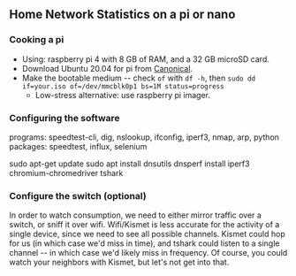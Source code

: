 ## Home Network Statistics on a pi or nano

### Cooking a pi
* Using: raspberry pi 4 with 8 GB of RAM, and a 32 GB microSD card.
* Download Ubuntu 20.04 for pi from [Canonical](https://ubuntu.com/download/raspberry-pi).
* Make the bootable medium -- check `of` with `df -h`, then `sudo dd if=your.iso of=/dev/mmcblk0p1 bs=1M status=progress` 
  * Low-stress alternative: use raspberry pi imager.
  
### Configuring the software

programs: speedtest-cli, dig, nslookup, ifconfig, iperf3, nmap, arp, 
python packages: speedtest, influx, selenium 

sudo apt-get update
sudo apt install dnsutils dnsperf install iperf3 chromium-chromedriver tshark

### Configure the switch (optional)

In order to watch consumption, we need to either mirror traffic over a switch, or sniff it over wifi.
Wifi/Kismet is less accurate for the activity of a single device, since we need to see all possible channels.
Kismet could hop for us (in which case we'd miss in time), and tshark could listen to a single channel -- in which case we'd likely miss in frequency.
Of course, you could watch your neighbors with Kismet, but let's not get into that.
